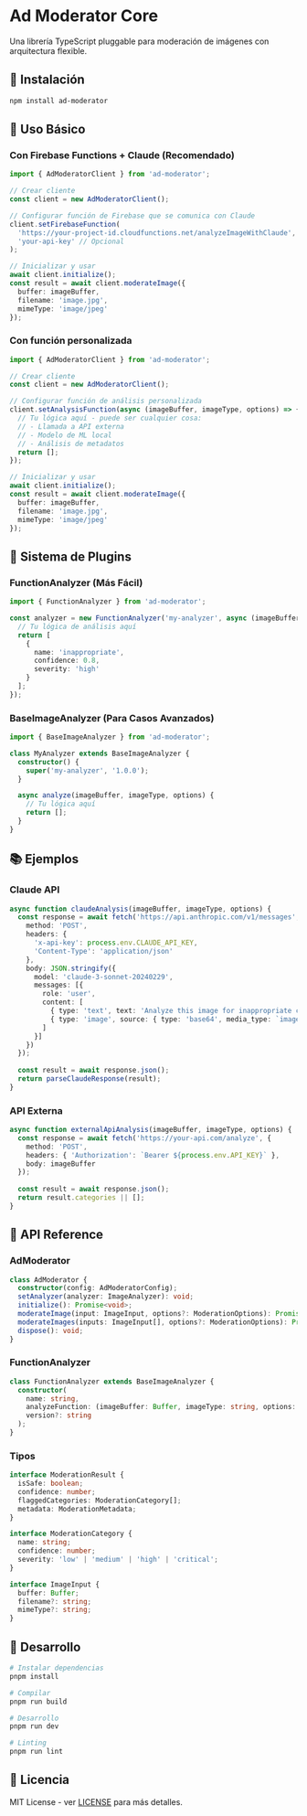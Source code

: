 # Ad Moderator Core

Una librería TypeScript pluggable para moderación de imágenes con arquitectura flexible.

## 🚀 **Instalación**

```bash
npm install ad-moderator
```

## 📖 **Uso Básico**

### **Con Firebase Functions + Claude (Recomendado)**

```typescript
import { AdModeratorClient } from 'ad-moderator';

// Crear cliente
const client = new AdModeratorClient();

// Configurar función de Firebase que se comunica con Claude
client.setFirebaseFunction(
  'https://your-project-id.cloudfunctions.net/analyzeImageWithClaude',
  'your-api-key' // Opcional
);

// Inicializar y usar
await client.initialize();
const result = await client.moderateImage({
  buffer: imageBuffer,
  filename: 'image.jpg',
  mimeType: 'image/jpeg'
});
```

### **Con función personalizada**

```typescript
import { AdModeratorClient } from 'ad-moderator';

// Crear cliente
const client = new AdModeratorClient();

// Configurar función de análisis personalizada
client.setAnalysisFunction(async (imageBuffer, imageType, options) => {
  // Tu lógica aquí - puede ser cualquier cosa:
  // - Llamada a API externa
  // - Modelo de ML local
  // - Análisis de metadatos
  return [];
});

// Inicializar y usar
await client.initialize();
const result = await client.moderateImage({
  buffer: imageBuffer,
  filename: 'image.jpg',
  mimeType: 'image/jpeg'
});
```

## 🔌 **Sistema de Plugins**

### **FunctionAnalyzer (Más Fácil)**

```typescript
import { FunctionAnalyzer } from 'ad-moderator';

const analyzer = new FunctionAnalyzer('my-analyzer', async (imageBuffer, imageType, options) => {
  // Tu lógica de análisis aquí
  return [
    {
      name: 'inappropriate',
      confidence: 0.8,
      severity: 'high'
    }
  ];
});
```

### **BaseImageAnalyzer (Para Casos Avanzados)**

```typescript
import { BaseImageAnalyzer } from 'ad-moderator';

class MyAnalyzer extends BaseImageAnalyzer {
  constructor() {
    super('my-analyzer', '1.0.0');
  }

  async analyze(imageBuffer, imageType, options) {
    // Tu lógica aquí
    return [];
  }
}
```

## 📚 **Ejemplos**

### **Claude API**

```typescript
async function claudeAnalysis(imageBuffer, imageType, options) {
  const response = await fetch('https://api.anthropic.com/v1/messages', {
    method: 'POST',
    headers: {
      'x-api-key': process.env.CLAUDE_API_KEY,
      'Content-Type': 'application/json'
    },
    body: JSON.stringify({
      model: 'claude-3-sonnet-20240229',
      messages: [{
        role: 'user',
        content: [
          { type: 'text', text: 'Analyze this image for inappropriate content' },
          { type: 'image', source: { type: 'base64', media_type: `image/${imageType}`, data: imageBuffer.toString('base64') } }
        ]
      }]
    })
  });
  
  const result = await response.json();
  return parseClaudeResponse(result);
}
```

### **API Externa**

```typescript
async function externalApiAnalysis(imageBuffer, imageType, options) {
  const response = await fetch('https://your-api.com/analyze', {
    method: 'POST',
    headers: { 'Authorization': `Bearer ${process.env.API_KEY}` },
    body: imageBuffer
  });
  
  const result = await response.json();
  return result.categories || [];
}
```

## 🔧 **API Reference**

### **AdModerator**

```typescript
class AdModerator {
  constructor(config: AdModeratorConfig);
  setAnalyzer(analyzer: ImageAnalyzer): void;
  initialize(): Promise<void>;
  moderateImage(input: ImageInput, options?: ModerationOptions): Promise<ModerationResult>;
  moderateImages(inputs: ImageInput[], options?: ModerationOptions): Promise<ModerationResult[]>;
  dispose(): void;
}
```

### **FunctionAnalyzer**

```typescript
class FunctionAnalyzer extends BaseImageAnalyzer {
  constructor(
    name: string,
    analyzeFunction: (imageBuffer: Buffer, imageType: string, options: ModerationOptions) => Promise<ModerationCategory[]>,
    version?: string
  );
}
```

### **Tipos**

```typescript
interface ModerationResult {
  isSafe: boolean;
  confidence: number;
  flaggedCategories: ModerationCategory[];
  metadata: ModerationMetadata;
}

interface ModerationCategory {
  name: string;
  confidence: number;
  severity: 'low' | 'medium' | 'high' | 'critical';
}

interface ImageInput {
  buffer: Buffer;
  filename?: string;
  mimeType?: string;
}
```

## 🚀 **Desarrollo**

```bash
# Instalar dependencias
pnpm install

# Compilar
pnpm run build

# Desarrollo
pnpm run dev

# Linting
pnpm run lint
```

## 📄 **Licencia**

MIT License - ver [LICENSE](../../LICENSE) para más detalles.
